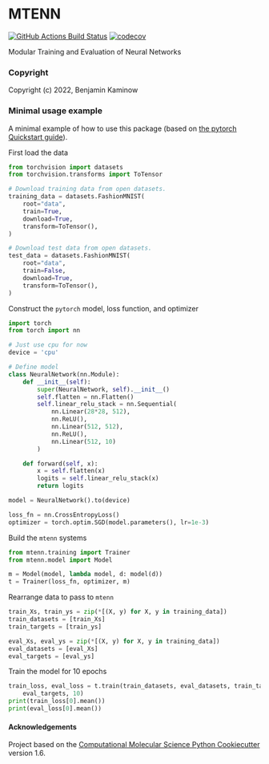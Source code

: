 MTENN
==============================
[//]: # (Badges)
[![GitHub Actions Build Status](https://github.com/REPLACE_WITH_OWNER_ACCOUNT/mtenn/workflows/CI/badge.svg)](https://github.com/REPLACE_WITH_OWNER_ACCOUNT/mtenn/actions?query=workflow%3ACI)
[![codecov](https://codecov.io/gh/REPLACE_WITH_OWNER_ACCOUNT/MTENN/branch/master/graph/badge.svg)](https://codecov.io/gh/REPLACE_WITH_OWNER_ACCOUNT/MTENN/branch/master)


Modular Training and Evaluation of Neural Networks

### Copyright

Copyright (c) 2022, Benjamin Kaminow

### Minimal usage example
A minimal example of how to use this package (based on [the pytorch Quickstart
guide](https://pytorch.org/tutorials/beginner/basics/quickstart_tutorial.html)).

First load the data
```python
from torchvision import datasets
from torchvision.transforms import ToTensor

# Download training data from open datasets.
training_data = datasets.FashionMNIST(
    root="data",
    train=True,
    download=True,
    transform=ToTensor(),
)

# Download test data from open datasets.
test_data = datasets.FashionMNIST(
    root="data",
    train=False,
    download=True,
    transform=ToTensor(),
)
```

Construct the ```pytorch``` model, loss function, and optimizer
```python
import torch
from torch import nn

# Just use cpu for now
device = 'cpu'

# Define model
class NeuralNetwork(nn.Module):
    def __init__(self):
        super(NeuralNetwork, self).__init__()
        self.flatten = nn.Flatten()
        self.linear_relu_stack = nn.Sequential(
            nn.Linear(28*28, 512),
            nn.ReLU(),
            nn.Linear(512, 512),
            nn.ReLU(),
            nn.Linear(512, 10)
        )

    def forward(self, x):
        x = self.flatten(x)
        logits = self.linear_relu_stack(x)
        return logits

model = NeuralNetwork().to(device)

loss_fn = nn.CrossEntropyLoss()
optimizer = torch.optim.SGD(model.parameters(), lr=1e-3)
```

Build the ```mtenn``` systems
```python
from mtenn.training import Trainer
from mtenn.model import Model

m = Model(model, lambda model, d: model(d))
t = Trainer(loss_fn, optimizer, m)
```

Rearrange data to pass to ```mtenn```
```python
train_Xs, train_ys = zip(*[(X, y) for X, y in training_data])
train_datasets = [train_Xs]
train_targets = [train_ys]

eval_Xs, eval_ys = zip(*[(X, y) for X, y in training_data])
eval_datasets = [eval_Xs]
eval_targets = [eval_ys]
```

Train the model for 10 epochs
```python
train_loss, eval_loss = t.train(train_datasets, eval_datasets, train_targets,
    eval_targets, 10)
print(train_loss[0].mean())
print(eval_loss[0].mean())
```

#### Acknowledgements

Project based on the
[Computational Molecular Science Python Cookiecutter](https://github.com/molssi/cookiecutter-cms) version 1.6.
